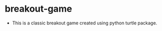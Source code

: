 # breakout-game

<ul>
  <li>This is a classic breakout game created using python turtle package.</ul> 
 </ul>
